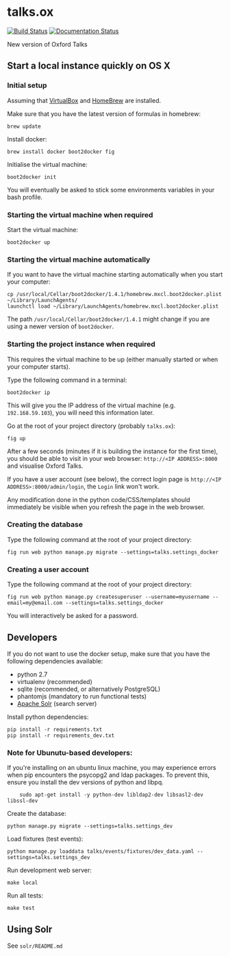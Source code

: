 # talks.ox
[![Build Status](https://travis-ci.org/ox-it/talks.ox.svg?branch=master)](https://travis-ci.org/ox-it/talks.ox)
[![Documentation Status](https://readthedocs.org/projects/talksox/badge/?version=latest)](https://readthedocs.org/projects/talksox/?badge=latest)

New version of Oxford Talks

## Start a local instance quickly on OS X

### Initial setup

Assuming that [VirtualBox](https://www.virtualbox.org) and [HomeBrew](http://brew.sh) are installed.

Make sure that you have the latest version of formulas in homebrew:

    brew update

Install docker:

    brew install docker boot2docker fig

Initialise the virtual machine:

    boot2docker init

You will eventually be asked to stick some environments variables in your bash profile.

### Starting the virtual machine when required

Start the virtual machine:

    boot2docker up

### Starting the virtual machine automatically

If you want to have the virtual machine starting automatically when you start your computer:

    cp /usr/local/Cellar/boot2docker/1.4.1/homebrew.mxcl.boot2docker.plist ~/Library/LaunchAgents/
    launchctl load ~/Library/LaunchAgents/homebrew.mxcl.boot2docker.plist
    
The path `/usr/local/Cellar/boot2docker/1.4.1` might change if you are using a newer version of `boot2docker`.

### Starting the project instance when required

This requires the virtual machine to be up (either manually started or when your computer starts).

Type the following command in a terminal:

    boot2docker ip
    
This will give you the IP address of the virtual machine (e.g. `192.168.59.103`), you will need
this information later.

Go at the root of your project directory (probably `talks.ox`):

    fig up
    
After a few seconds (minutes if it is building the instance for the first time), you should be able to visit
in your web browser: `http://<IP ADDRESS>:8000` and visualise Oxford Talks.

If you have a user account (see below), the correct login page is `http://<IP ADDRESS>:8000/admin/login`,
the `Login` link won't work.

Any modification done in the python code/CSS/templates should immediately be visible when you refresh
the page in the web browser.

### Creating the database

Type the following command at the root of your project directory:

    fig run web python manage.py migrate --settings=talks.settings_docker

### Creating a user account

Type the following command at the root of your project directory:

    fig run web python manage.py createsuperuser --username=myusername --email=my@email.com --settings=talks.settings_docker

You will interactively be asked for a password.

## Developers

If you do not want to use the docker setup, make sure that you have the following dependencies available:

 * python 2.7
 * virtualenv (recommended)
 * sqlite (recommended, or alternatively PostgreSQL)
 * phantomjs (mandatory to run functional tests)
 * [Apache Solr](http://lucene.apache.org/solr/) (search server)

Install python dependencies:

    pip install -r requirements.txt
    pip install -r requirements_dev.txt

### Note for Ubunutu-based developers:
If you're installing on an ubuntu linux machine, you may experience errors when pip encounters the psycopg2 and ldap packages.
To prevent this, ensure you install the dev versions of python and libpq.
```
    sudo apt-get install -y python-dev libldap2-dev libsasl2-dev libssl-dev
```

Create the database:

    python manage.py migrate --settings=talks.settings_dev

Load fixtures (test events):

    python manage.py loaddata talks/events/fixtures/dev_data.yaml --settings=talks.settings_dev

Run development web server:

    make local

Run all tests:

    make test

## Using Solr

See `solr/README.md`
